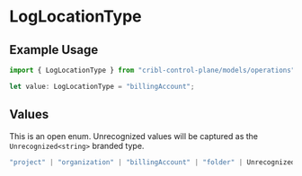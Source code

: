 # LogLocationType

## Example Usage

```typescript
import { LogLocationType } from "cribl-control-plane/models/operations";

let value: LogLocationType = "billingAccount";
```

## Values

This is an open enum. Unrecognized values will be captured as the `Unrecognized<string>` branded type.

```typescript
"project" | "organization" | "billingAccount" | "folder" | Unrecognized<string>
```